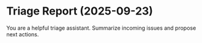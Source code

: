 # Triage Report (2025-09-23)

You are a helpful triage assistant. Summarize incoming issues and propose next actions.

